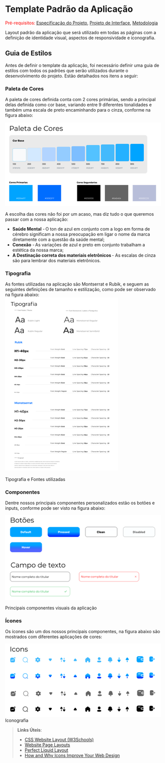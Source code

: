 # Template Padrão da Aplicação

<span style="color:red">Pré-requisitos: <a href="2-Especificação do Projeto.md"> Especificação do Projeto</a></span>, <a href="3-Projeto de Interface.md"> Projeto de Interface</a>, <a href="4-Metodologia.md"> Metodologia</a>

Layout padrão da aplicação que será utilizado em todas as páginas com a definição de identidade visual, aspectos de responsividade e iconografia.


## Guia de Estilos
Antes de definir o template da aplicação, foi necessário definir uma guia de estilos com todos os padrões que serão utilizados durante o desenvolvimento do projeto. Estão detalhados nos itens a seguir:

### Paleta de Cores
A paleta de cores definida conta com 2 cores primárias, sendo a principal delas definida como cor base, variando entre 9 diferentes tonalidades e também uma escala de preto encaminhando para o cinza, conforme na figura abaixo:

![](https://github.com/ICEI-PUC-Minas-PMV-ADS/pmv-ads-2022-1-e2-proj-int-t6-atencao_psicossocial/blob/main/docs/img/011-paleta%20de%20cores.png)

A escolha das cores não foi por um acaso, mas diz tudo o que queremos passar com a nossa aplicação:
- **Saúde Mental** - O ton de azul em conjunto com a logo em forma de cérebro significam a nossa preocupação em ligar o nome da marca diretamente com a questão da saúde mental;   
- **Conexão** - As variações de azul e preto em conjunto trabalham a estética da nossa marca;   
- **A Destinação correta dos materiais eletrônicos** - As escalas de cinza são para lembrar dos materiais eletrônicos.


### Tipografia
As fontes utilizadas na aplicação são Montserrat e Rubik, e seguem as seguintes definições de tamanho e estilização, como pode ser observado na figura abaixo:
<br>
![](https://github.com/ICEI-PUC-Minas-PMV-ADS/pmv-ads-2022-1-e2-proj-int-t6-atencao_psicossocial/blob/main/docs/img/10-tipografia.png)<br>
<br>
Tipografia e Fontes utilizadas<br>


### Componentes
Dentre nossos principais componentes personalizados estão os botões e inputs, conforme pode ser visto na figura abaixo:

![](https://github.com/ICEI-PUC-Minas-PMV-ADS/pmv-ads-2022-1-e2-proj-int-t6-atencao_psicossocial/blob/main/docs/img/13-botos.png)
<br>

Principais componentes visuais da aplicação<br>


### Ícones
Os ícones são um dos nossos principais componentes, na figura abaixo são mostrados com diferentes aplicações de cores:

![](https://github.com/ICEI-PUC-Minas-PMV-ADS/pmv-ads-2022-1-e2-proj-int-t6-atencao_psicossocial/blob/main/docs/img/12-icons.png)
<br>
Iconografia<br>

> **Links Úteis**:
>
> - [CSS Website Layout (W3Schools)](https://www.w3schools.com/css/css_website_layout.asp)
> - [Website Page Layouts](http://www.cellbiol.com/bioinformatics_web_development/chapter-3-your-first-web-page-learning-html-and-css/website-page-layouts/)
> - [Perfect Liquid Layout](https://matthewjamestaylor.com/perfect-liquid-layouts)
> - [How and Why Icons Improve Your Web Design](https://usabilla.com/blog/how-and-why-icons-improve-you-web-design/)
